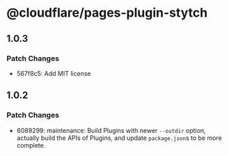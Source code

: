 # @cloudflare/pages-plugin-stytch

## 1.0.3

### Patch Changes

- 567f8c5: Add MIT license

## 1.0.2

### Patch Changes

- 6089299: maintenance: Build Plugins with newer `--outdir` option, actually build the APIs of Plugins, and update `package.json`s to be more complete.
